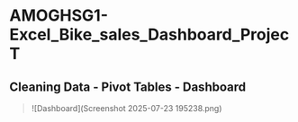 # AMOGHSG1-Excel_Bike_sales_Dashboard_ProjecT
Cleaning Data - Pivot Tables - Dashboard
--
>![Dashboard](Screenshot 2025-07-23 195238.png)
